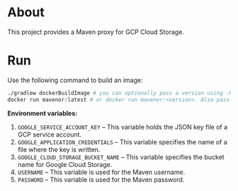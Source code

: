 # About

This project provides a Maven proxy for GCP Cloud Storage.

# Run

Use the following command to build an image:

```sh
./gradlew dockerBuildImage # you can optionally pass a version using -Pversion=<version>
docker run mavenor:latest # or docker run mavenor:<version>. Also pass env variables listed below.
```

**Environment variables:**

1. `GOOGLE_SERVICE_ACCOUNT_KEY` – This variable holds the JSON key file of a GCP service account.
2. `GOOGLE_APPLICATION_CREDENTIALS` – This variable specifies the name of a file where the key is written.
3. `GOOGLE_CLOUD_STORAGE_BUCKET_NAME` – This variable specifies the bucket name for Google Cloud Storage.
4. `USERNAME` – This variable is used for the Maven username.
5. `PASSWORD` – This variable is used for the Maven password.